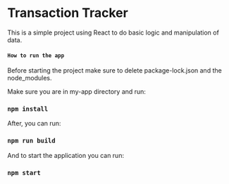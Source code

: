 # Transaction Tracker

This is a simple project using React to do basic logic and manipulation of data.

#### `How to run the app`
Before starting the project make sure to delete package-lock.json and the node_modules.

Make sure you are in my-app directory and run:

### `npm install`

After, you can run:

### `npm run build`

And to start the application you can run:

### `npm start`

